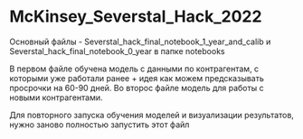 # McKinsey_Severstal_Hack_2022

Основный файлы - Severstal_hack_final_notebook_1_year_and_calib и Severstal_hack_final_notebook_0_year в папке notebooks

В первом файле обучена модель с данными по контрагентам, с которыми уже работали ранее + идея как можем предсказывать просрочки на 60-90 дней.
Во второс файле модель для работы с новыми контрагентами. 

Для повторного запуска обучения моделей и
визуализации результатов, нужно заново полностью запустить этот файл